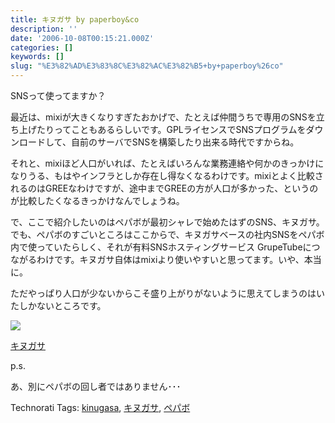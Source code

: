 ```yaml
---
title: キヌガサ by paperboy&co
description: ''
date: '2006-10-08T00:15:21.000Z'
categories: []
keywords: []
slug: "%E3%82%AD%E3%83%8C%E3%82%AC%E3%82%B5+by+paperboy%26co"
---
```

SNSって使ってますか？  
  
最近は、mixiが大きくなりすぎたおかげで、たとえば仲間うちで専用のSNSを立ち上げたりってこともあるらしいです。GPLライセンスでSNSプログラムをダウンロードして、自前のサーバでSNSを構築したり出来る時代ですからね。  
  
それと、mixiほど人口がいれば、たとえばいろんな業務連絡や何かのきっかけになりうる、もはやインフラとしか存在し得なくなるわけです。mixiとよく比較されるのはGREEなわけですが、途中までGREEの方が人口が多かった、というのが比較したくなるきっかけなんでしょうね。

で、ここで紹介したいのはペパボが最初シャレで始めたはずのSNS、キヌガサ。でも、ペパボのすごいところはここからで、キヌガサベースの社内SNSをペパボ内で使っていたらしく、それが有料SNSホスティングサービス GrupeTubeにつながるわけです。キヌガサ自体はmixiより使いやすいと思ってます。いや、本当に。  
  
ただやっぱり人口が少ないからこそ盛り上がりがないように思えてしまうのはいたしかないところです。

![](0__g8ayH9O__5nEkAWYO.)

[キヌガサ](http://kinugasa.cc/)

p.s.  
  
あ、別にペパボの回し者ではありません･･･

Technorati Tags: [kinugasa](http://www.technorati.com/tag/kinugasa), [キヌガサ](http://www.technorati.com/tag/キヌガサ), [ペパボ](http://www.technorati.com/tag/ペパボ)